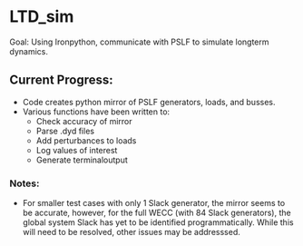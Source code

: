 # LTD_sim
Goal:  Using Ironpython, communicate with PSLF to simulate longterm dynamics.
## Current Progress:
* Code creates python mirror of PSLF generators, loads, and busses.
* Various functions have been written to:
  * Check accuracy of mirror
  * Parse .dyd files
  * Add perturbances to loads
  * Log values of interest
  * Generate terminaloutput
### Notes:
* For smaller test cases with only 1 Slack generator, the mirror seems to be 
accurate, however, for the full WECC (with 84 Slack generators), the global
system Slack has yet to be identified programmatically. While this will need to be resolved, other issues may be addresssed.

